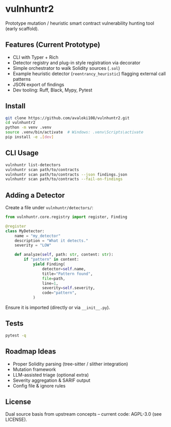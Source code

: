 # vulnhuntr2

Prototype mutation / heuristic smart contract vulnerability hunting tool (early scaffold).

## Features (Current Prototype)

- CLI with Typer + Rich
- Detector registry and plug-in style registration via decorator
- Simple orchestrator to walk Solidity sources (`.sol`)
- Example heuristic detector (`reentrancy_heuristic`) flagging external call patterns
- JSON export of findings
- Dev tooling: Ruff, Black, Mypy, Pytest

## Install

```bash
git clone https://github.com/avaloki108/vulnhuntr2.git
cd vulnhuntr2
python -m venv .venv
source .venv/bin/activate  # Windows: .venv\Scripts\activate
pip install -e .[dev]
```

## CLI Usage

```bash
vulnhuntr list-detectors
vulnhuntr scan path/to/contracts
vulnhuntr scan path/to/contracts --json findings.json
vulnhuntr scan path/to/contracts --fail-on-findings
```

## Adding a Detector

Create a file under `vulnhuntr/detectors/`:

```python
from vulnhuntr.core.registry import register, Finding

@register
class MyDetector:
    name = "my_detector"
    description = "What it detects."
    severity = "LOW"

    def analyze(self, path: str, content: str):
        if "pattern" in content:
            yield Finding(
                detector=self.name,
                title="Pattern found",
                file=path,
                line=1,
                severity=self.severity,
                code="pattern",
            )
```

Ensure it is imported (directly or via `__init__.py`).

## Tests

```bash
pytest -q
```

## Roadmap Ideas

- Proper Solidity parsing (tree-sitter / slither integration)
- Mutation framework
- LLM-assisted triage (optional extra)
- Severity aggregation & SARIF output
- Config file & ignore rules

## License

Dual source basis from upstream concepts – current code: AGPL-3.0 (see LICENSE).